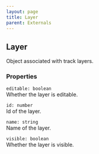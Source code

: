 ```yaml
---
layout: page
title: Layer
parent: Externals
---
```


## Layer

Object associated with track layers.

### Properties

`editable: boolean`\
Whether the layer is editable.

`id: number`\
Id of the layer.

`name: string`\
Name of the layer.

`visible: boolean`\
Whether the layer is visible.
